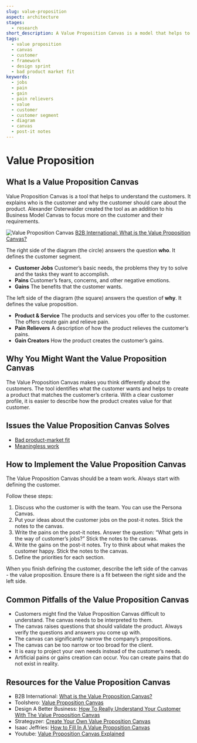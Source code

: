 ```yaml
---
slug: value-proposition
aspect: architecture
stages:
  - research
short_description: A Value Proposition Canvas is a model that helps to ensure that a product covers customer’s requirements. It defines the customer segment and the value proposition.
tags:
  - value proposition
  - canvas
  - customer
  - framework
  - design sprint
  - bad product market fit
keywords:
  - jobs
  - pain
  - gain
  - pain relievers
  - value
  - customer
  - customer segment
  - diagram
  - canvas
  - post-it notes
---
```


# Value Proposition

## What Is a Value Proposition Canvas

Value Proposition Canvas is a tool that helps to understand the customers. It explains who is the customer and why the customer should care about the product. Alexander Osterwalder created the tool as an addition to his Business Model Canvas to focus more on the customer and their requirements.

![Value Proposition Canvas](/files/value_proposition_canvas.png)
[B2B International: What is the Value Proposition Canvas?](https://www.b2binternational.com/research/methods/faq/what-is-the-value-proposition-canvas/)

The right side of the diagram (the circle) answers the question **who**. It defines the customer segment.

- **Customer Jobs**
  Customer’s basic needs, the problems they try to solve and the tasks they want to accomplish.
- **Pains**
  Customer’s fears, concerns, and other negative emotions.
- **Gains**
  The benefits that the customer wants.

The left side of the diagram (the square) answers the question of **why**. It defines the value proposition.

- **Product & Service**
  The products and services you offer to the customer. The offers create gain and relieve pain.
- **Pain Relievers**
  A description of how the product relieves the customer’s pains.
- **Gain Creators**
  How the product creates the customer’s gains.

## Why You Might Want the Value Proposition Canvas

The Value Proposition Canvas makes you think differently about the customers. The tool identifies what the customer wants and helps to create a product that matches the customer’s criteria. With a clear customer profile, it is easier to describe how the product creates value for that customer.

## Issues the Value Proposition Canvas Solves

- [Bad product-market fit](/issues/bad-product-market-fit)
- [Meaningless work](/issues/meaningless-work)

## How to Implement the Value Proposition Canvas

The Value Proposition Canvas should be a team work. Always start with defining the customer.

Follow these steps:

1. Discuss who the customer is with the team. You can use the Persona Canvas.
2. Put your ideas about the customer jobs on the post-it notes. Stick the notes to the canvas.
3. Write the pains on the post-it notes. Answer the question: “What gets in the way of customer’s jobs?” Stick the notes to the canvas.
4. Write the gains on the post-it notes. Try to think about what makes the customer happy. Stick the notes to the canvas.
5. Define the priorities for each section.

When you finish defining the customer, describe the left side of the canvas - the value proposition. Ensure there is a fit between the right side and the left side.

## Common Pitfalls of the Value Proposition Canvas

- Customers might find the Value Proposition Canvas difficult to understand. The canvas needs to be interpreted to them.
- The canvas raises questions that should validate the product. Always verify the questions and answers you come up with.
- The canvas can significantly narrow the company’s propositions.
- The canvas can be too narrow or too broad for the client.
- It is easy to project your own needs instead of the customer’s needs.
- Artificial pains or gains creation can occur. You can create pains that do not exist in reality.

## Resources for the Value Proposition Canvas

- B2B International: [What is the Value Proposition Canvas?](https://www.b2binternational.com/research/methods/faq/what-is-the-value-proposition-canvas/)
- Toolshero: [Value Proposition Canvas](https://www.toolshero.com/marketing/value-proposition-canvas/)
- Design A Better Business: [How To Really Understand Your Customer With The Value Proposition Canvas](https://designabetterbusiness.com/2017/10/12/how-to-really-understand-your-customer-with-the-value-proposition-canvas/)
- Strategyzer: [Create Your Own Value Proposition Canvas](https://www.strategyzer.com/canvas/value-proposition-canvas)
- Isaac Jeffries: [How to Fill In A Value Proposition Canvas](https://isaacjeffries.com/blog/2018/2/27/how-to-fill-in-a-value-proposition-canvas)
- Youtube: [Value Proposition Canvas Explained](https://www.youtube.com/watch?v=aN36EcTE54Q)
